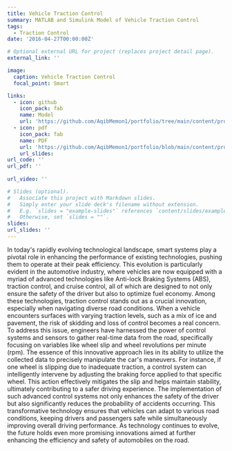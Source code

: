 ```yaml
---
title: Vehicle Traction Control
summary: MATLAB and Simulink Model of Vehicle Traction Control
tags:
  - Traction Control
date: '2016-04-27T00:00:00Z'

# Optional external URL for project (replaces project detail page).
external_link: ''

image:
  caption: Vehicle Traction Control 
  focal_point: Smart

links:
  - icon: github
    icon_pack: fab
    name: Model
    url: 'https://github.com/AqibMemon1/portfolio/tree/main/content/project/Traction%20Control/MATLAB'
  - icon: pdf
    icon_pack: fab
    name: PDF
    url: 'https://github.com/AqibMemon1/portfolio/blob/main/content/project/Traction%20Control/Report/Traction%20Control.pdf'
    url_slides: 
url_code: ''
url_pdf: ''
   
url_video: ''

# Slides (optional).
#   Associate this project with Markdown slides.
#   Simply enter your slide deck's filename without extension.
#   E.g. `slides = "example-slides"` references `content/slides/example-slides.md`.
#   Otherwise, set `slides = ""`.
slides: 
url_slides: ''
---
```


In today's rapidly evolving technological landscape, smart systems play a pivotal role in enhancing the performance of existing technologies, pushing them to operate at their peak efficiency. This evolution is particularly evident in the automotive industry, where vehicles are now equipped with a myriad of advanced technologies like Anti-lock Braking Systems (ABS), traction control, and cruise control, all of which are designed to not only ensure the safety of the driver but also to optimize fuel economy. Among these technologies, traction control stands out as a crucial innovation, especially when navigating diverse road conditions. When a vehicle encounters surfaces with varying traction levels, such as a mix of ice and pavement, the risk of skidding and loss of control becomes a real concern. To address this issue, engineers have harnessed the power of control systems and sensors to gather real-time data from the road, specifically focusing on variables like wheel slip and wheel revolutions per minute (rpm). The essence of this innovative approach lies in its ability to utilize the collected data to precisely manipulate the car's maneuvers. For instance, if one wheel is slipping due to inadequate traction, a control system can intelligently intervene by adjusting the braking force applied to that specific wheel. This action effectively mitigates the slip and helps maintain stability, ultimately contributing to a safer driving experience. The implementation of such advanced control systems not only enhances the safety of the driver but also significantly reduces the probability of accidents occurring. This transformative technology ensures that vehicles can adapt to various road conditions, keeping drivers and passengers safe while simultaneously improving overall driving performance. As technology continues to evolve, the future holds even more promising innovations aimed at further enhancing the efficiency and safety of automobiles on the road.
